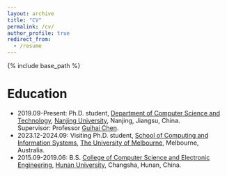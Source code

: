 ```yaml
---
layout: archive
title: "CV"
permalink: /cv/
author_profile: true
redirect_from:
  - /resume
---
```


{% include base_path %}


Education
======
* 2019.09-Present: Ph.D. student, [Department of Computer Science and Technology](https://cs.nju.edu.cn/), [Nanjing University](https://www.nju.edu.cn/), Nanjing, Jiangsu, China.  
Supervisor: Professor [Guihai Chen](https://cs.nju.edu.cn/gchen/).
* 2023.12-2024.09: Visiting Ph.D. student, [School of Computing and Information Systems](https://cis.unimelb.edu.au/), [The University of Melbourne](https://www.unimelb.edu.au/), Melbourne, Australia.
* 2015.09-2019.06: B.S. [College of Computer Science and Electronic Engineering](http://csee.hnu.edu.cn/), [Hunan University](http://www.hnu.edu.cn/), Changsha, Hunan, China.


